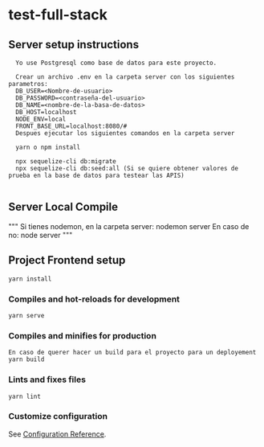 # test-full-stack

## Server setup instructions
```
  Yo use Postgresql como base de datos para este proyecto.
  
  Crear un archivo .env en la carpeta server con los siguientes parametros:
  DB_USER=<Nombre-de-usuario>
  DB_PASSWORD=<contraseña-del-usuario>
  DB_NAME=<nombre-de-la-basa-de-datos>
  DB_HOST=localhost
  NODE_ENV=local
  FRONT_BASE_URL=localhost:8080/#
  Despues ejecutar los siguientes comandos en la carpeta server

  yarn o npm install

  npx sequelize-cli db:migrate
  npx sequelize-cli db:seed:all (Si se quiere obtener valores de prueba en la base de datos para testear las APIS)
  
```
## Server Local Compile

"""
  Si tienes nodemon, en la carpeta server:
    nodemon server
  En caso de no:
    node server
"""

## Project Frontend setup
```
yarn install
```

### Compiles and hot-reloads for development
```
yarn serve
```

### Compiles and minifies for production
```
En caso de querer hacer un build para el proyecto para un deployement
yarn build
```

### Lints and fixes files
```
yarn lint
```

### Customize configuration
See [Configuration Reference](https://cli.vuejs.org/config/).
